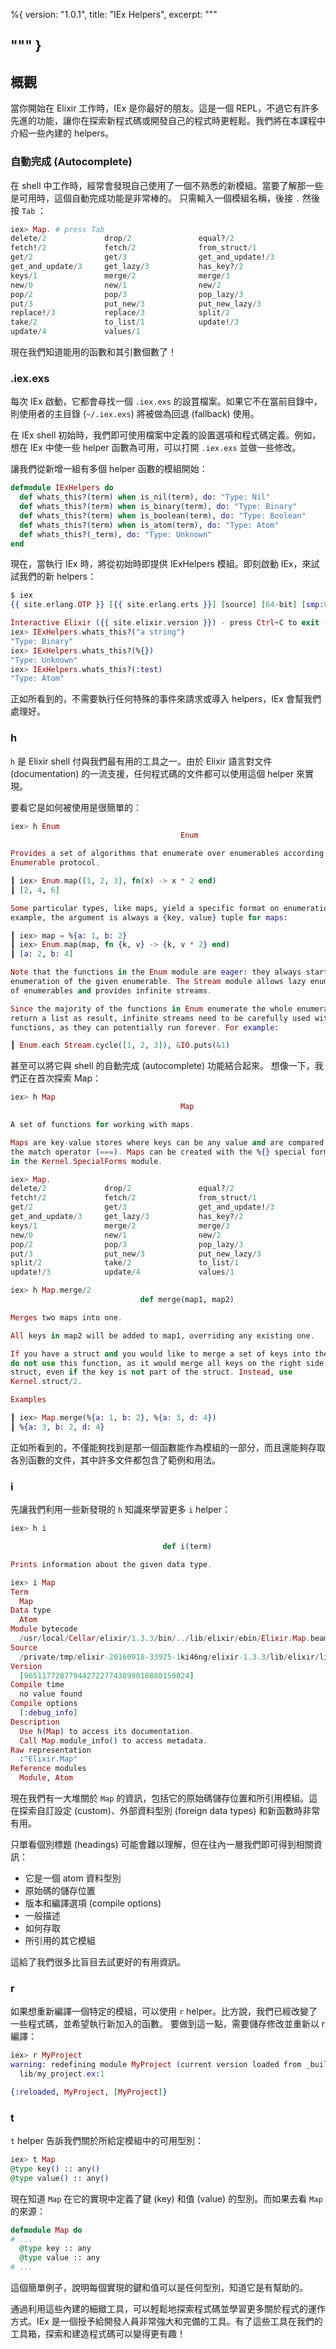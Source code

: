 %{
  version: "1.0.1",
  title: "IEx Helpers",
  excerpt: """
  
  """
}
---

## 概觀

當你開始在 Elixir 工作時，IEx 是你最好的朋友。這是一個 REPL，不過它有許多先進的功能，讓你在探索新程式碼或開發自己的程式時更輕鬆。我們將在本課程中介紹一些內建的 helpers。

### 自動完成 (Autocomplete)

在 shell 中工作時，經常會發現自己使用了一個不熟悉的新模組。當要了解那一些是可用時，這個自動完成功能是非常棒的。
只需輸入一個模組名稱，後接 `.` 然後按 `Tab` ：

```elixir
iex> Map. # press Tab
delete/2             drop/2               equal?/2
fetch!/2             fetch/2              from_struct/1
get/2                get/3                get_and_update!/3
get_and_update/3     get_lazy/3           has_key?/2
keys/1               merge/2              merge/3
new/0                new/1                new/2
pop/2                pop/3                pop_lazy/3
put/3                put_new/3            put_new_lazy/3
replace!/3           replace/3            split/2
take/2               to_list/1            update!/3
update/4             values/1
```

現在我們知道能用的函數和其引數個數了！

### .iex.exs

每次 IEx 啟動，它都會尋找一個 `.iex.exs` 的設罝檔案。如果它不在當前目錄中，則使用者的主目錄 (`~/.iex.exs`) 將被做為回退 (fallback) 使用。

在 IEx shell 初始時，我們即可使用檔案中定義的設置選項和程式碼定義。例如，想在 IEx 中使一些 helper 函數為可用，可以打開 `.iex.exs` 並做一些修改。

讓我們從新增一組有多個 helper 函數的模組開始：

```elixir
defmodule IExHelpers do
  def whats_this?(term) when is_nil(term), do: "Type: Nil"
  def whats_this?(term) when is_binary(term), do: "Type: Binary"
  def whats_this?(term) when is_boolean(term), do: "Type: Boolean"
  def whats_this?(term) when is_atom(term), do: "Type: Atom"
  def whats_this?(_term), do: "Type: Unknown"
end
```

現在，當執行 IEx 時，將從初始時即提供 IExHelpers 模組。即刻啟動 IEx，來試試我們的新 helpers：

```elixir
$ iex
{{ site.erlang.OTP }} [{{ site.erlang.erts }}] [source] [64-bit] [smp:8:8] [async-threads:10] [hipe] [kernel-poll:false] [dtrace]

Interactive Elixir ({{ site.elixir.version }}) - press Ctrl+C to exit (type h() ENTER for help)
iex> IExHelpers.whats_this?("a string")
"Type: Binary"
iex> IExHelpers.whats_this?(%{})
"Type: Unknown"
iex> IExHelpers.whats_this?(:test)
"Type: Atom"
```

正如所看到的，不需要執行任何特殊的事件來請求或導入 helpers，IEx 會幫我們處理好。

### h

`h` 是 Elixir shell 付與我們最有用的工具之一。由於 Elixir 語言對文件 (documentation) 的一流支援，任何程式碼的文件都可以使用這個 helper 來實現。

要看它是如何被使用是很簡單的：

```elixir
iex> h Enum
                                      Enum

Provides a set of algorithms that enumerate over enumerables according to the
Enumerable protocol.

┃ iex> Enum.map([1, 2, 3], fn(x) -> x * 2 end)
┃ [2, 4, 6]

Some particular types, like maps, yield a specific format on enumeration. For
example, the argument is always a {key, value} tuple for maps:

┃ iex> map = %{a: 1, b: 2}
┃ iex> Enum.map(map, fn {k, v} -> {k, v * 2} end)
┃ [a: 2, b: 4]

Note that the functions in the Enum module are eager: they always start the
enumeration of the given enumerable. The Stream module allows lazy enumeration
of enumerables and provides infinite streams.

Since the majority of the functions in Enum enumerate the whole enumerable and
return a list as result, infinite streams need to be carefully used with such
functions, as they can potentially run forever. For example:

┃ Enum.each Stream.cycle([1, 2, 3]), &IO.puts(&1)
```

甚至可以將它與 shell 的自動完成 (autocomplete) 功能結合起來。
想像一下，我們正在首次探索 Map：

```elixir
iex> h Map
                                      Map

A set of functions for working with maps.

Maps are key-value stores where keys can be any value and are compared using
the match operator (===). Maps can be created with the %{} special form defined
in the Kernel.SpecialForms module.

iex> Map.
delete/2             drop/2               equal?/2
fetch!/2             fetch/2              from_struct/1
get/2                get/3                get_and_update!/3
get_and_update/3     get_lazy/3           has_key?/2
keys/1               merge/2              merge/3
new/0                new/1                new/2
pop/2                pop/3                pop_lazy/3
put/3                put_new/3            put_new_lazy/3
split/2              take/2               to_list/1
update!/3            update/4             values/1

iex> h Map.merge/2
                             def merge(map1, map2)

Merges two maps into one.

All keys in map2 will be added to map1, overriding any existing one.

If you have a struct and you would like to merge a set of keys into the struct,
do not use this function, as it would merge all keys on the right side into the
struct, even if the key is not part of the struct. Instead, use
Kernel.struct/2.

Examples

┃ iex> Map.merge(%{a: 1, b: 2}, %{a: 3, d: 4})
┃ %{a: 3, b: 2, d: 4}
```

正如所看到的，不僅能夠找到是那一個函數能作為模組的一部分，而且還能夠存取各別函數的文件，其中許多文件都包含了範例和用法。

### i

先讓我們利用一些新發現的 `h` 知識來學習更多 `i` helper：

```elixir
iex> h i

                                  def i(term)

Prints information about the given data type.

iex> i Map
Term
  Map
Data type
  Atom
Module bytecode
  /usr/local/Cellar/elixir/1.3.3/bin/../lib/elixir/ebin/Elixir.Map.beam
Source
  /private/tmp/elixir-20160918-33925-1ki46ng/elixir-1.3.3/lib/elixir/lib/map.ex
Version
  [9651177287794427227743899018880159024]
Compile time
  no value found
Compile options
  [:debug_info]
Description
  Use h(Map) to access its documentation.
  Call Map.module_info() to access metadata.
Raw representation
  :"Elixir.Map"
Reference modules
  Module, Atom
```

現在我們有一大堆關於 `Map` 的資訊，包括它的原始碼儲存位置和所引用模組。這在探索自訂設定 (custom)、外部資料型別 (foreign data types) 和新函數時非常有用。

只單看個別標題 (headings) 可能會難以理解，但在往內一層我們即可得到相關資訊：

- 它是一個 atom 資料型別
- 原始碼的儲存位置
- 版本和編譯選項 (compile options)
- 一般描述
- 如何存取
- 所引用的其它模組

這給了我們很多比盲目去試更好的有用資訊。

### r

如果想重新編譯一個特定的模組，可以使用 `r` helper。比方說，我們已經改變了一些程式碼，並希望執行新加入的函數。
要做到這一點，需要儲存修改並重新以 r 編譯：

```elixir
iex> r MyProject
warning: redefining module MyProject (current version loaded from _build/dev/lib/my_project/ebin/Elixir.MyProject.beam)
  lib/my_project.ex:1

{:reloaded, MyProject, [MyProject]}
```

### t

 `t` helper 告訴我們關於所給定模組中的可用型別：

```elixir
iex> t Map
@type key() :: any()
@type value() :: any()
```

現在知道 `Map` 在它的實現中定義了鍵 (key) 和值 (value) 的型別。而如果去看 `Map` 的來源：

```elixir
defmodule Map do
# ...
  @type key :: any
  @type value :: any
# ...
```

這個簡單例子，說明每個實現的鍵和值可以是任何型別，知道它是有幫助的。

通過利用這些內建的細緻工具，可以輕鬆地探索程式碼並學習更多關於程式的運作方式。IEx 是一個授予給開發人員非常強大和完備的工具。有了這些工具在我們的工具箱，探索和建造程式碼可以變得更有趣！
